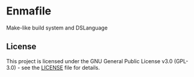 # Enmafile

Make-like build system and DSLanguage

## License

This project is licensed under the GNU General Public License v3.0 (GPL-3.0) - see the [LICENSE](LICENSE) file for details.
